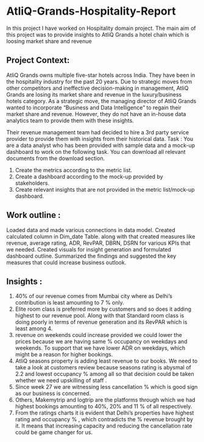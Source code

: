 # AtliQ-Grands-Hospitality-Report
In this project I have worked on Hospitality domain project. The main aim of this project was to provide insights to AtliQ Grands a hotel chain which is loosing market share and revenue

## Project Context:
AtliQ Grands owns multiple five-star hotels across India. They have been in the hospitality industry for the past 20 years. Due to strategic moves from other competitors and ineffective decision-making in management, AtliQ Grands are losing its market share and revenue in the luxury/business hotels category. As a strategic move, the managing director of AtliQ Grands wanted to incorporate “Business and Data Intelligence” to regain their market share and revenue. However, they do not have an in-house data analytics team to provide them with these insights.

Their revenue management team had decided to hire a 3rd party service provider to provide them with insights from their historical data.
Task :
You are a data analyst who has been provided with sample data and a mock-up dashboard to work on the following task. You can download all relevant documents from the download section.
1.	Create the metrics according to the metric list.
2.	Create a dashboard according to the mock-up provided by stakeholders.
3.	Create relevant insights that are not provided in the metric list/mock-up dashboard.

## Work outline :
Loaded data and made various connections in data model.
Created calculated column in Dim_date Table. along with that created measures like revenue, average rating, ADR, RevPAR, DBRN, DSRN for various KPIs that we needed.
Created visuals for insight generation and formulated dashboard outline.
Summarized the findings and suggested the key measures that could increase business outlook.

## Insights :
1. 40% of our revenue comes from Mumbai city where as Delhi’s contribution is least amounting to 7 % only.
2. Elite room class is preferred more by customers and so does it adding highest to our revenue pool. Along with that Standard room class is doing poorly in terms of revenue generation and its RevPAR which is least among 4.
3. revenue on weekends could increase provided we could lower the prices because we are having same % occupancy on weekdays and weekends. To support that we have lower ADR on weekdays, which might be a reason for higher bookings.
4. AtliQ seasons property is adding least revenue to our books. We need to take a look at customers review because seasons rating is abysmal of 2.2 and lowest occupancy % among all so that decision could be taken whether we need upskilling of staff .
5. Since week 27 we are witnessing less cancellation % which is good sign as our business is concerned.
6. Others, Makemytrip and logtrip are the platforms through which we had highest bookings amounting to 40%, 20% and 11 % of all respectively.
7.  From the ratings charts it is evident that Delhi’s properties have highest rating and occupancy % , which contradicts the % revenue brought by it. It means that increasing capacity and reducing the cancellation rate could be game changer for us.

